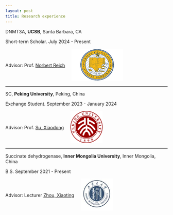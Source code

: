 ```yaml
---
layout: post
title: Research experience
---
```


DNMT3A, **UCSB**, Santa Barbara, CA

Short-term Scholar. July 2024 - Present

<div style="display: flex; align-items: center;">
  <div>
    Advisor: Prof. <a href="https://reich.chem.ucsb.edu/people/norbert-reich">Norbert Reich</a>
  </div>
  <div style="margin-left: 20px;">
    <img src="/assets/img/UCSB.gif" alt="UCSB" style="width: 160px; height: 100px;">
  </div>
</div>

---

SC, **Peking University**, Peking, China

Exchange Student. September 2023 - January 2024

<div style="display: flex; align-items: center;">
  <div>
    Advisor: Prof. <a href="https://www.bio.pku.edu.cn/enhomes/news/teacher_dis/63.html">Su, Xiaodong</a>
  </div>
  <div style="margin-left: 20px;">
    <img src="/assets/img/PKU.png" alt="PKU" style="width: 100px; height: 100px;">
  </div>
</div>

---

Succinate dehydrogenase, **Inner Mongolia University**, Inner Mongolia, China

B.S. September 2021 - Present

<div style="display: flex; align-items: center;">
  <div>
    Advisor: Lecturer <a href="https://smkxxy.imu.edu.cn/info/1043/3217.htm">Zhou, Xiaoting</a>
  </div>
  <div style="margin-left: 20px;">
    <img src="/assets/img/IMU.png" alt="IMU" style="width: 100px; height: 100px;">
  </div>
</div>
